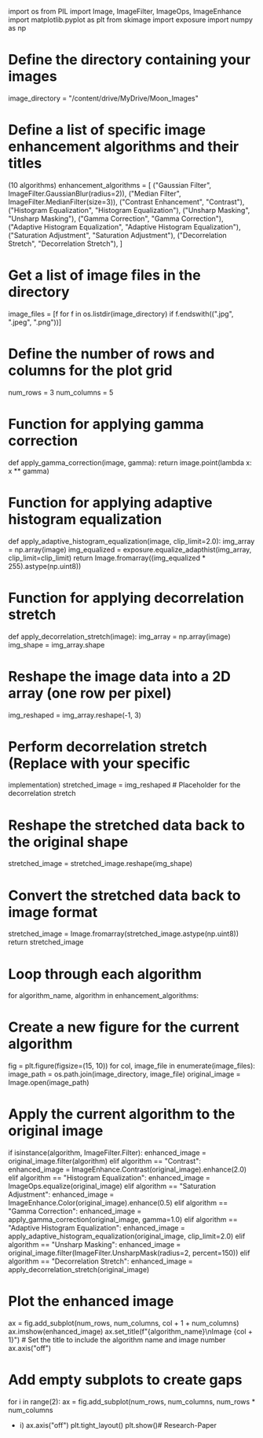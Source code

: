 import os
from PIL import Image, ImageFilter, ImageOps, ImageEnhance
import matplotlib.pyplot as plt
from skimage import exposure
import numpy as np
# Define the directory containing your images
image_directory = "/content/drive/MyDrive/Moon_Images"
# Define a list of specific image enhancement algorithms and their titles
(10 algorithms)
enhancement_algorithms = [
("Gaussian Filter", ImageFilter.GaussianBlur(radius=2)),
("Median Filter", ImageFilter.MedianFilter(size=3)),
("Contrast Enhancement", "Contrast"),
("Histogram Equalization", "Histogram Equalization"),
("Unsharp Masking", "Unsharp Masking"),
("Gamma Correction", "Gamma Correction"),
("Adaptive Histogram Equalization", "Adaptive Histogram Equalization"),
("Saturation Adjustment", "Saturation Adjustment"),
("Decorrelation Stretch", "Decorrelation Stretch"),
]
# Get a list of image files in the directory
image_files = [f for f in os.listdir(image_directory) if
f.endswith((".jpg", ".jpeg", ".png"))]
# Define the number of rows and columns for the plot grid
num_rows = 3
num_columns = 5
# Function for applying gamma correction
def apply_gamma_correction(image, gamma):
return image.point(lambda x: x ** gamma)
# Function for applying adaptive histogram equalization
def apply_adaptive_histogram_equalization(image, clip_limit=2.0):
img_array = np.array(image)
img_equalized = exposure.equalize_adapthist(img_array,
clip_limit=clip_limit)
return Image.fromarray((img_equalized * 255).astype(np.uint8))
# Function for applying decorrelation stretch
def apply_decorrelation_stretch(image):
img_array = np.array(image)
img_shape = img_array.shape
# Reshape the image data into a 2D array (one row per pixel)
img_reshaped = img_array.reshape(-1, 3)
# Perform decorrelation stretch (Replace with your specific
implementation)
stretched_image = img_reshaped # Placeholder for the decorrelation
stretch
# Reshape the stretched data back to the original shape
stretched_image = stretched_image.reshape(img_shape)
# Convert the stretched data back to image format
stretched_image = Image.fromarray(stretched_image.astype(np.uint8))
return stretched_image
# Loop through each algorithm
for algorithm_name, algorithm in enhancement_algorithms:
# Create a new figure for the current algorithm
fig = plt.figure(figsize=(15, 10))
for col, image_file in enumerate(image_files):
image_path = os.path.join(image_directory, image_file)
original_image = Image.open(image_path)
# Apply the current algorithm to the original image
if isinstance(algorithm, ImageFilter.Filter):
enhanced_image = original_image.filter(algorithm)
elif algorithm == "Contrast":
enhanced_image =
ImageEnhance.Contrast(original_image).enhance(2.0)
elif algorithm == "Histogram Equalization":
enhanced_image = ImageOps.equalize(original_image)
elif algorithm == "Saturation Adjustment":
enhanced_image =
ImageEnhance.Color(original_image).enhance(0.5)
elif algorithm == "Gamma Correction":
enhanced_image = apply_gamma_correction(original_image,
gamma=1.0)
elif algorithm == "Adaptive Histogram Equalization":
enhanced_image =
apply_adaptive_histogram_equalization(original_image, clip_limit=2.0)
elif algorithm == "Unsharp Masking":
enhanced_image =
original_image.filter(ImageFilter.UnsharpMask(radius=2, percent=150))
elif algorithm == "Decorrelation Stretch":
enhanced_image = apply_decorrelation_stretch(original_image)
# Plot the enhanced image
ax = fig.add_subplot(num_rows, num_columns, col + 1 + num_columns)
ax.imshow(enhanced_image)
ax.set_title(f"{algorithm_name}\nImage {col + 1}") # Set the title
to include the algorithm name and image number
ax.axis("off")
# Add empty subplots to create gaps
for i in range(2):
ax = fig.add_subplot(num_rows, num_columns, num_rows * num_columns
- i)
ax.axis("off")
plt.tight_layout()
plt.show()# Research-Paper

